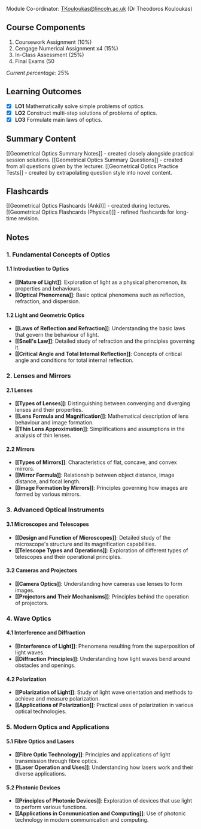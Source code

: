 Module Co-ordinator: TKouloukas@lincoln.ac.uk (Dr Theodoros Kouloukas)

## Course Components

1. Coursework Assignment (10%)
2. Cengage Numerical Assignment x4 (15%)
3. In-Class Assessment (25%)
4. Final Exams (50

*Current percentage:* 25%

## Learning Outcomes

- [x] **LO1** Mathematically solve simple problems of optics.
- [x] **LO2** Construct multi-step solutions of problems of optics.
- [x] **LO3** Formulate main laws of optics.

## Summary Content

[[Geometrical Optics Summary Notes]] - created closely alongside practical session solutions.
[[Geometrical Optics Summary Questions]] - created from all questions given by the lecturer.
[[Geometrical Optics Practice Tests]] - created by extrapolating question style into novel content.

## Flashcards

[[Geometrical Optics Flashcards (Anki)]] - created during lectures.
[[Geometrical Optics Flashcards (Physical)]] - refined flashcards for long-time revision.

## Notes

### 1. Fundamental Concepts of Optics

#### 1.1 Introduction to Optics

- **[[Nature of Light]]**: Exploration of light as a physical phenomenon, its properties and behaviours.
- **[[Optical Phenomena]]**: Basic optical phenomena such as reflection, refraction, and dispersion.

#### 1.2 Light and Geometric Optics

- **[[Laws of Reflection and Refraction]]**: Understanding the basic laws that govern the behaviour of light.
- **[[Snell's Law]]**: Detailed study of refraction and the principles governing it.
- **[[Critical Angle and Total Internal Reflection]]**: Concepts of critical angle and conditions for total internal reflection.

### 2. Lenses and Mirrors

#### 2.1 Lenses

- **[[Types of Lenses]]**: Distinguishing between converging and diverging lenses and their properties.
- **[[Lens Formula and Magnification]]**: Mathematical description of lens behaviour and image formation.
- **[[Thin Lens Approximation]]**: Simplifications and assumptions in the analysis of thin lenses.

#### 2.2 Mirrors

- **[[Types of Mirrors]]**: Characteristics of flat, concave, and convex mirrors.
- **[[Mirror Formula]]**: Relationship between object distance, image distance, and focal length.
- **[[Image Formation by Mirrors]]**: Principles governing how images are formed by various mirrors.

### 3. Advanced Optical Instruments

#### 3.1 Microscopes and Telescopes

- **[[Design and Function of Microscopes]]**: Detailed study of the microscope's structure and its magnification capabilities.
- **[[Telescope Types and Operations]]**: Exploration of different types of telescopes and their operational principles.

#### 3.2 Cameras and Projectors

- **[[Camera Optics]]**: Understanding how cameras use lenses to form images.
- **[[Projectors and Their Mechanisms]]**: Principles behind the operation of projectors.

### 4. Wave Optics

#### 4.1 Interference and Diffraction

- **[[Interference of Light]]**: Phenomena resulting from the superposition of light waves.
- **[[Diffraction Principles]]**: Understanding how light waves bend around obstacles and openings.

#### 4.2 Polarization

- **[[Polarization of Light]]**: Study of light wave orientation and methods to achieve and measure polarization.
- **[[Applications of Polarization]]**: Practical uses of polarization in various optical technologies.

### 5. Modern Optics and Applications

#### 5.1 Fibre Optics and Lasers

- **[[Fibre Optic Technology]]**: Principles and applications of light transmission through fibre optics.
- **[[Laser Operation and Uses]]**: Understanding how lasers work and their diverse applications.

#### 5.2 Photonic Devices

- **[[Principles of Photonic Devices]]**: Exploration of devices that use light to perform various functions.
- **[[Applications in Communication and Computing]]**: Use of photonic technology in modern communication and computing.